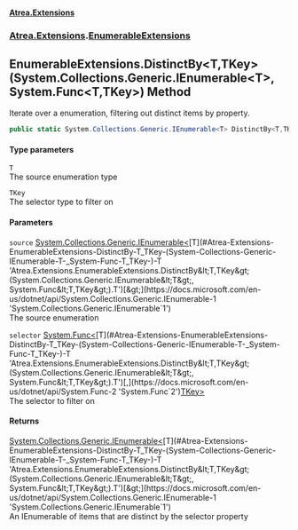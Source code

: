 #### [Atrea.Extensions](./index.md 'index')
### [Atrea.Extensions](./Atrea-Extensions.md 'Atrea.Extensions').[EnumerableExtensions](./Atrea-Extensions-EnumerableExtensions.md 'Atrea.Extensions.EnumerableExtensions')
## EnumerableExtensions.DistinctBy&lt;T,TKey&gt;(System.Collections.Generic.IEnumerable&lt;T&gt;, System.Func&lt;T,TKey&gt;) Method
Iterate over a enumeration, filtering out distinct items by property.  
```csharp
public static System.Collections.Generic.IEnumerable<T> DistinctBy<T,TKey>(this System.Collections.Generic.IEnumerable<T> source, System.Func<T,TKey> selector);
```
#### Type parameters
<a name='Atrea-Extensions-EnumerableExtensions-DistinctBy-T_TKey-(System-Collections-Generic-IEnumerable-T-_System-Func-T_TKey-)-T'></a>
`T`  
The source enumeration type  
  
<a name='Atrea-Extensions-EnumerableExtensions-DistinctBy-T_TKey-(System-Collections-Generic-IEnumerable-T-_System-Func-T_TKey-)-TKey'></a>
`TKey`  
The selector type to filter on  
  
#### Parameters
<a name='Atrea-Extensions-EnumerableExtensions-DistinctBy-T_TKey-(System-Collections-Generic-IEnumerable-T-_System-Func-T_TKey-)-source'></a>
`source` [System.Collections.Generic.IEnumerable&lt;](https://docs.microsoft.com/en-us/dotnet/api/System.Collections.Generic.IEnumerable-1 'System.Collections.Generic.IEnumerable`1')[T](#Atrea-Extensions-EnumerableExtensions-DistinctBy-T_TKey-(System-Collections-Generic-IEnumerable-T-_System-Func-T_TKey-)-T 'Atrea.Extensions.EnumerableExtensions.DistinctBy&lt;T,TKey&gt;(System.Collections.Generic.IEnumerable&lt;T&gt;, System.Func&lt;T,TKey&gt;).T')[&gt;](https://docs.microsoft.com/en-us/dotnet/api/System.Collections.Generic.IEnumerable-1 'System.Collections.Generic.IEnumerable`1')  
The source enumeration  
  
<a name='Atrea-Extensions-EnumerableExtensions-DistinctBy-T_TKey-(System-Collections-Generic-IEnumerable-T-_System-Func-T_TKey-)-selector'></a>
`selector` [System.Func&lt;](https://docs.microsoft.com/en-us/dotnet/api/System.Func-2 'System.Func`2')[T](#Atrea-Extensions-EnumerableExtensions-DistinctBy-T_TKey-(System-Collections-Generic-IEnumerable-T-_System-Func-T_TKey-)-T 'Atrea.Extensions.EnumerableExtensions.DistinctBy&lt;T,TKey&gt;(System.Collections.Generic.IEnumerable&lt;T&gt;, System.Func&lt;T,TKey&gt;).T')[,](https://docs.microsoft.com/en-us/dotnet/api/System.Func-2 'System.Func`2')[TKey](#Atrea-Extensions-EnumerableExtensions-DistinctBy-T_TKey-(System-Collections-Generic-IEnumerable-T-_System-Func-T_TKey-)-TKey 'Atrea.Extensions.EnumerableExtensions.DistinctBy&lt;T,TKey&gt;(System.Collections.Generic.IEnumerable&lt;T&gt;, System.Func&lt;T,TKey&gt;).TKey')[&gt;](https://docs.microsoft.com/en-us/dotnet/api/System.Func-2 'System.Func`2')  
The selector to filter on  
  
#### Returns
[System.Collections.Generic.IEnumerable&lt;](https://docs.microsoft.com/en-us/dotnet/api/System.Collections.Generic.IEnumerable-1 'System.Collections.Generic.IEnumerable`1')[T](#Atrea-Extensions-EnumerableExtensions-DistinctBy-T_TKey-(System-Collections-Generic-IEnumerable-T-_System-Func-T_TKey-)-T 'Atrea.Extensions.EnumerableExtensions.DistinctBy&lt;T,TKey&gt;(System.Collections.Generic.IEnumerable&lt;T&gt;, System.Func&lt;T,TKey&gt;).T')[&gt;](https://docs.microsoft.com/en-us/dotnet/api/System.Collections.Generic.IEnumerable-1 'System.Collections.Generic.IEnumerable`1')  
An IEnumerable of items that are distinct by the selector property  
